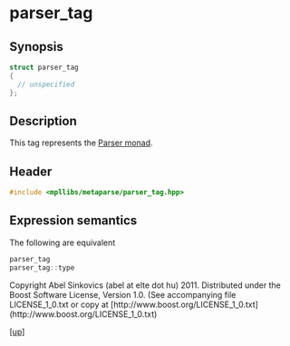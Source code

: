 # parser_tag

## Synopsis

```cpp
struct parser_tag
{
  // unspecified
};
```

## Description

This tag represents the [Parser monad](parser_monad.html).

## Header

```cpp
#include <mpllibs/metaparse/parser_tag.hpp>
```

## Expression semantics

The following are equivalent

```cpp
parser_tag
parser_tag::type
```

<p class="copyright">
Copyright Abel Sinkovics (abel at elte dot hu) 2011.
Distributed under the Boost Software License, Version 1.0.
(See accompanying file LICENSE_1_0.txt or copy at
[http://www.boost.org/LICENSE_1_0.txt](http://www.boost.org/LICENSE_1_0.txt)
</p>

[[up]](reference.html)



